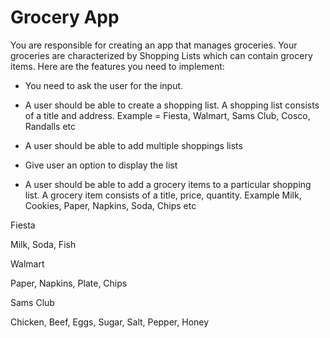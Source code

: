 
# Grocery App


You are responsible for creating an app that manages groceries. Your groceries are characterized by Shopping Lists which can contain grocery items. Here are the features you need to implement: 

* You need to ask the user for the input. 

- A user should be able to create a shopping list. A shopping list consists of a title and address. Example = Fiesta, Walmart, Sams Club, Cosco, Randalls etc 

- A user should be able to add multiple shoppings lists 

- Give user an option to display the list 

- A user should be able to add a grocery items to a particular shopping list. A grocery item consists of a title, price, quantity. Example Milk, Cookies, Paper, Napkins, Soda, Chips etc 

Fiesta

Milk, Soda, Fish 

Walmart

Paper, Napkins, Plate, Chips 

Sams Club 

Chicken, Beef, Eggs, Sugar, Salt, Pepper, Honey 